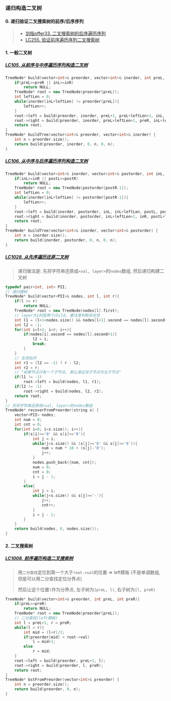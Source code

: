 ### 递归构造二叉树

#### 0. 递归验证二叉搜索树的前序/后序序列
> - [剑指offer33. 二叉搜索树的后序遍历序列](/workspace/Offer%2033.%20%E4%BA%8C%E5%8F%89%E6%90%9C%E7%B4%A2%E6%A0%91%E7%9A%84%E5%90%8E%E5%BA%8F%E9%81%8D%E5%8E%86%E5%BA%8F%E5%88%97.cpp)
> - [LC255. 验证前序遍历序列二叉搜索树](/workspace/255.%20%E9%AA%8C%E8%AF%81%E5%89%8D%E5%BA%8F%E9%81%8D%E5%8E%86%E5%BA%8F%E5%88%97%E4%BA%8C%E5%8F%89%E6%90%9C%E7%B4%A2%E6%A0%91.cpp)


#### 1. 一般二叉树
##### [LC105. 从前序与中序遍历序列构造二叉树](/workspace/105.%E4%BB%8E%E5%89%8D%E5%BA%8F%E4%B8%8E%E4%B8%AD%E5%BA%8F%E9%81%8D%E5%8E%86%E5%BA%8F%E5%88%97%E6%9E%84%E9%80%A0%E4%BA%8C%E5%8F%89%E6%A0%91.cpp)

```CPP
TreeNode* build(vector<int>& preorder, vector<int>& inorder, int preL, int preR, int inL, int inR){
    if(preL>=preR || inL>=inR)
        return NULL;
    TreeNode* root = new TreeNode(preorder[preL]);
    int leftLen = 0;
    while(inorder[inL+leftLen] != preorder[preL]){
        leftLen++;
    }
    root->left = build(preorder, inorder, preL+1, preL+leftLen+1, inL, inL+leftLen);
    root->right = build(preorder, inorder, preL+leftLen+1, preR, inL+leftLen+1, inR);
    return root;
}
TreeNode* buildTree(vector<int>& preorder, vector<int>& inorder) {
    int n = preorder.size();
    return build(preorder, inorder, 0, n, 0, n);
}
```


##### [LC106. 从中序与后序遍历序列构造二叉树](/workspace/106.%E4%BB%8E%E4%B8%AD%E5%BA%8F%E4%B8%8E%E5%90%8E%E5%BA%8F%E9%81%8D%E5%8E%86%E5%BA%8F%E5%88%97%E6%9E%84%E9%80%A0%E4%BA%8C%E5%8F%89%E6%A0%91.cpp)

```CPP
TreeNode* build(vector<int>& inorder, vector<int>& postorder, int inL, int inR, int postL, int postR){
    if(inL>=inR || postL>=postR)
        return NULL;
    TreeNode* root = new TreeNode(postorder[postR-1]);
    int leftLen = 0;
    while(inorder[inL+leftLen] != postorder[postR-1]){
        leftLen++;
    }
    root->left = build(inorder, postorder, inL, inL+leftLen, postL, postL+leftLen);
    root->right = build(inorder, postorder, inL+leftLen+1, inR, postL+leftLen, postR-1);
    return root;
}
TreeNode* buildTree(vector<int>& inorder, vector<int>& postorder) {
    int n = inorder.size();
    return build(inorder, postorder, 0, n, 0, n);
}
```


##### [LC1028. 从先序遍历还原二叉树](/workspace/1028.%E4%BB%8E%E5%85%88%E5%BA%8F%E9%81%8D%E5%8E%86%E8%BF%98%E5%8E%9F%E4%BA%8C%E5%8F%89%E6%A0%91.cpp)

> 递归做法是: 先将字符串还原成`<val, layer>`的`nodes`数组, 然后递归构建二叉树

```CPP
typedef pair<int, int> PII;
// 递归建树
TreeNode* build(vector<PII>& nodes, int l, int r){
    if(l >= r)
        return NULL;
    TreeNode* root = new TreeNode(nodes[l].first);
    // layer大1的是两个child, 要注意判断存在性
    int l1 = (l+1<nodes.size() && nodes[l+1].second == nodes[l].second+1) ? l+1: -1;
    int l2 = -1;
    for(int i=l+2; i<r; i++){
        if(nodes[i].second == nodes[l].second+1){
            l2 = i;
            break;
        }
    }
    // 左闭右开
    int r1 = (l2 == -1) ? r : l2;
    int r2 = r;
    // "如果节点只有一个子节点, 那么保证该子节点为左子节点"
    if(l1 != -1)
        root->left = build(nodes, l1, r1);
    if(l2 != -1)
        root->right = build(nodes, l2, r2);
    return root;
}
// 先将字符串还原成<val, layer>的nodes数组
TreeNode* recoverFromPreorder(string s) {
    vector<PII> nodes;
    int num = 0;
    int cnt = 0;
    for(int i=0; i<s.size(); i++){
        if(s[i]>='0' && s[i]<='9'){
            int j = i;
            while(j<s.size() && (s[j]>='0' && s[j]<='9')){
                num = num * 10 + (s[j]-'0');
                j++;
            }
            nodes.push_back({num, cnt});
            num = 0;
            cnt = 0;
            i = j - 1;
        }
        else{
            int j = i;
            while(j<s.size() && s[j]=='-'){
                j++;
                cnt++;
            }
            i = j - 1;
        }
    }
    return build(nodes, 0, nodes.size());
}
```


#### 2. 二叉搜索树

##### [LC1008. 前序遍历构造二叉搜索树](/workspace/1008.%E5%89%8D%E5%BA%8F%E9%81%8D%E5%8E%86%E6%9E%84%E9%80%A0%E4%BA%8C%E5%8F%89%E6%90%9C%E7%B4%A2%E6%A0%91.cpp)

> 用`二分查找`定位到第一个大于`root->val`的位置 => left模板 (不是单调数组, 但是可以用二分查找定位分界点)
>
> 然后让这个位置`l`作为分界点, 左子树为`[preL, l)`, 右子树为`[l, preR)`

```CPP
TreeNode* build(vector<int>& preorder, int preL, int preR){
    if(preL>=preR)
        return NULL;
    TreeNode* root = new TreeNode(preorder[preL]);
    // 二分查找(left模板)
    int l = preL+1, r = preR;
    while(l < r){
        int mid = (l+r)/2;
        if(preorder[mid] < root->val)
            l = mid+1;
        else
            r = mid;
    }
    root->left = build(preorder, preL+1, l);
    root->right = build(preorder, l, preR);
    return root;
}
TreeNode* bstFromPreorder(vector<int>& preorder) {
    int n = preorder.size();
    return build(preorder, 0, n);
}
```
